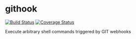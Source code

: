 # githook
[![Build Status](https://travis-ci.org/Wiston999/githook.svg?branch=master)](https://travis-ci.org/Wiston999/githook?branch=master)
[![Coverage Status](https://coveralls.io/repos/github/Wiston999/githook/badge.svg?branch=master)](https://coveralls.io/github/Wiston999/githook?branch=master)

Execute arbitrary shell commands triggered by GIT webhooks

